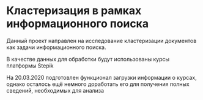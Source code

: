 # Кластеризация в рамках информационного поиска

Данный проект направлен на исследование кластеризации документов как задачи информационного поиска.

В качестве данных для обработки будут использованы курсы платформы Stepik

На 20.03.2020 подготовлен функционал загрузки информации о курсах, однако осталось ещё немного доработать его для получения полных сведений, необходимых для анализа
